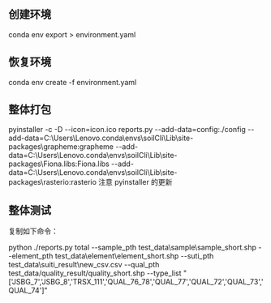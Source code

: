 <!--
 * @Author: Mr.Car
 * @Date: 2024-01-24 10:31:16
-->

## 创建环境
conda env export > environment.yaml

## 恢复环境
conda env create -f environment.yaml

## 整体打包
pyinstaller -c -D --icon=icon.ico reports.py --add-data=config:./config --add-data=C:\Users\Lenovo\.conda\envs\soilCli\Lib\site-packages\grapheme:grapheme --add-data=C:\Users\Lenovo\.conda\envs\soilCli\Lib\site-packages\Fiona.libs:Fiona.libs --add-data=C:\Users\Lenovo\.conda\envs\soilCli\Lib\site-packages\rasterio:rasterio
注意 pyinstaller 的更新

## 整体测试
复制如下命令：

python ./reports.py total --sample_pth test_data\sample\sample_short.shp --element_pth test_data\element\element_short.shp --suti_pth test_data\suiti_result\new_csv.csv --qual_pth test_data/quality_result/quality_short.shp --type_list "['JSBG_7','JSBG_8','TRSX_111','QUAL_76_78','QUAL_77','QUAL_72','QUAL_73','QUAL_74']"


<!-- python ./reports.py total --sample_pth test_data/sample/sample_short.shp --element_pth test_data/element/element_short.shp --suti_pth test_data/suiti_result/new_csv.csv --qual_pth test_data/quality_result/quality_short.shp --type_list "['JSBG_7','JSBG_8','TRSX_111','QUAL_76_78','QUAL_77','QUAL_72','QUAL_73','QUAL_74']" -->